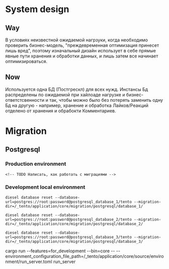# System design
## Way
В условиях неизвестной ожидаемой нагрзуки, когда необходимо проверить бизнес-модель, "преждевременная оптимизация принесет лишь вред", поэтому изначальный дизайн использует в себе прямые явные пути хранения и обработки данных, и лишь затем все начинает оптимизироваться.
## Now
Используется одна БД (Постгрескл) для всех нужд. Инстансы Бд распределены по ожидаемой при хайлоаде нагрузке и бизнес-ответстсвенности и так, чтобы можно было без потерять заменить одну Бд на другую - например, хранение и обработка Лайков/Реакций отделено от хранения и обрабокти Комментариев.

# Migration
## Postgresql
### Production environment
```
<!-- TODO Написать, как работать с миграциями -->
```
### Development local environment
```
diesel database reset --database-url=postgres://root:password@postgresql_database_1/tento --migration-dir=/_tento/application/core/migration/postgresql/database_1/

diesel database reset --database-url=postgres://root:password@postgresql_database_2/tento --migration-dir=/_tento/application/core/migration/postgresql/database_2/

diesel database reset --database-url=postgres://root:password@postgresql_database_3/tento --migration-dir=/_tento/application/core/migration/postgresql/database_3/
```





cargo run --features=for_development --bin=core -- --environment_configuration_file_path=/_tento/application/core/source/environment/run_server.toml run_server